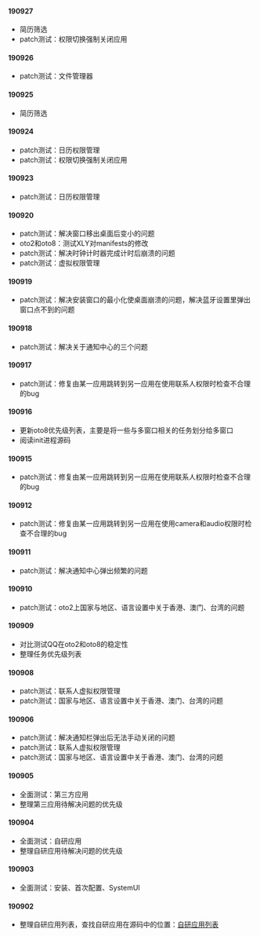 #### 190927

- 简历筛选
- patch测试：权限切换强制关闭应用

#### 190926

- patch测试：文件管理器

#### 190925

- 简历筛选

#### 190924

- patch测试：日历权限管理
- patch测试：权限切换强制关闭应用

#### 190923

- patch测试：日历权限管理

#### 190920

- patch测试：解决窗口移出桌面后变小的问题
- oto2和oto8：测试XLY对manifests的修改
- patch测试：解决时钟计时器完成计时后崩溃的问题
- patch测试：虚拟权限管理

#### 190919

- patch测试：解决安装窗口的最小化使桌面崩溃的问题，解决蓝牙设置里弹出窗口点不到的问题

#### 190918

- patch测试：解决关于通知中心的三个问题

#### 190917

- patch测试：修复由某一应用跳转到另一应用在使用联系人权限时检查不合理的bug

#### 190916

- 更新oto8优先级列表，主要是将一些与多窗口相关的任务划分给多窗口
- 阅读init进程源码

#### 190915

- patch测试：修复由某一应用跳转到另一应用在使用联系人权限时检查不合理的bug

#### 190912

- patch测试：修复由某一应用跳转到另一应用在使用camera和audio权限时检查不合理的bug

#### 190911

- patch测试：解决通知中心弹出频繁的问题

#### 190910

- patch测试：oto2上国家与地区、语言设置中关于香港、澳门、台湾的问题

#### 190909

- 对比测试QQ在oto2和oto8的稳定性
- 整理任务优先级列表

#### 190908

- patch测试：联系人虚拟权限管理
- patch测试：国家与地区、语言设置中关于香港、澳门、台湾的问题

#### 190906

- patch测试：解决通知栏弹出后无法手动关闭的问题
- patch测试：联系人虚拟权限管理
- patch测试：国家与地区、语言设置中关于香港、澳门、台湾的问题

#### 190905

- 全面测试：第三方应用
- 整理第三应用待解决问题的优先级

#### 190904

- 全面测试：自研应用
- 整理自研应用待解决问题的优先级

#### 190903

- 全面测试：安装、首次配置、SystemUI

#### 190902

- 整理自研应用列表，查找自研应用在源码中的位置：[自研应用列表](https://github.com/openthos/app-testing-results/blob/master/list/%E5%BA%94%E7%94%A8%E5%88%97%E8%A1%A8.md)
